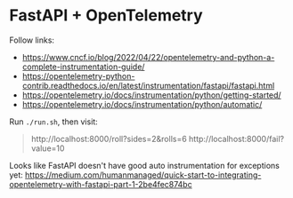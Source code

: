 # FastAPI + OpenTelemetry

Follow links:

- https://www.cncf.io/blog/2022/04/22/opentelemetry-and-python-a-complete-instrumentation-guide/
- https://opentelemetry-python-contrib.readthedocs.io/en/latest/instrumentation/fastapi/fastapi.html
- https://opentelemetry.io/docs/instrumentation/python/getting-started/
- https://opentelemetry.io/docs/instrumentation/python/automatic/

Run `./run.sh`, then visit:

> http://localhost:8000/roll?sides=2&rolls=6
> http://localhost:8000/fail?value=10

Looks like FastAPI doesn't have good auto instrumentation for exceptions yet:
https://medium.com/humanmanaged/quick-start-to-integrating-opentelemetry-with-fastapi-part-1-2be4fec874bc
